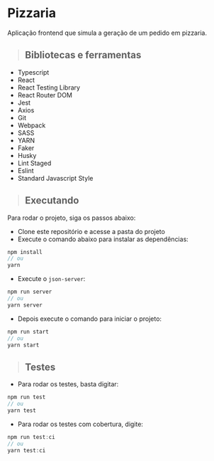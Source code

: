# Pizzaria

Aplicação frontend que simula a geração de um pedido em pizzaria.

> ## Bibliotecas e ferramentas

- Typescript
- React
- React Testing Library
- React Router DOM
- Jest
- Axios
- Git
- Webpack
- SASS
- YARN
- Faker
- Husky
- Lint Staged
- Eslint
- Standard Javascript Style

> ## Executando

Para rodar o projeto, siga os passos abaixo:

- Clone este repositório e acesse a pasta do projeto
- Execute o comando abaixo para instalar as dependências:

```js
npm install
// ou
yarn
```

- Execute o `json-server`:

```js
npm run server
// ou
yarn server
```

- Depois execute o comando para iniciar o projeto:

```js
npm run start
// ou
yarn start
```

> ## Testes

- Para rodar os testes, basta digitar:

```js
npm run test
// ou
yarn test
```

- Para rodar os testes com cobertura, digite:

```js
npm run test:ci
// ou
yarn test:ci
```
